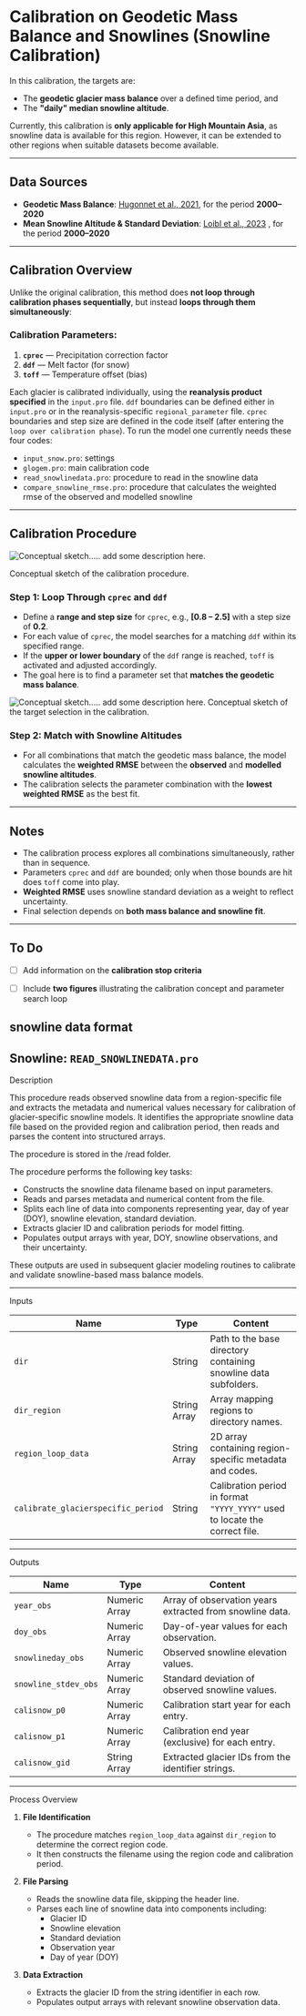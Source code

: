 # Calibration on Geodetic Mass Balance and Snowlines (Snowline Calibration)

In this calibration, the targets are:
- The **geodetic glacier mass balance** over a defined time period, and  
- The **"daily" median snowline altitude**.

Currently, this calibration is **only applicable for High Mountain Asia**, as snowline data is available for this region. However, it can be extended to other regions when suitable datasets become available.

---

## Data Sources

- **Geodetic Mass Balance**: [Hugonnet et al., 2021](https://www.nature.com/articles/s41586-021-03436-z), for the period **2000–2020**  
- **Mean Snowline Altitude & Standard Deviation**: [Loibl et al., 2023](https://doi.pangaea.de/10.1594/PANGAEA.953619)
, for the period **2000–2020**

---

## Calibration Overview

Unlike the original calibration, this method does **not loop through calibration phases sequentially**, but instead **loops through them simultaneously**:

### Calibration Parameters:

1. **`cprec`** — Precipitation correction factor  
2. **`ddf`** — Melt factor (for snow)  
3. **`toff`** — Temperature offset (bias)

Each glacier is calibrated individually, using the **reanalysis product specified** in the `input.pro` file. `ddf` boundaries can be defined either in `input.pro` or in the reanalysis-specific `regional_parameter` file. `cprec` boundaries and step size are defined in the code itself (after entering the `loop over calibration phase`). To run the model one currently needs these four codes:
- `input_snow.pro`: settings
- `glogem.pro`: main calibration code
- `read_snowlinedata.pro`: procedure to read in the snowline data
- `compare_snowline_rmse.pro`: procedure that calculates the weighted rmse of the observed and modelled snowline 

---

## Calibration Procedure


![Conceptual sketch..... add some description here. ](images/calibration_scheme_snowline.png)

Conceptual sketch of the calibration procedure. 

### Step 1: Loop Through `cprec` and `ddf`

- Define a **range and step size** for `cprec`, e.g., **[0.8 – 2.5]** with a step size of **0.2**.
- For each value of `cprec`, the model searches for a matching `ddf` within its specified range.
- If the **upper or lower boundary** of the `ddf` range is reached, `toff` is activated and adjusted accordingly.
- The goal here is to find a parameter set that **matches the geodetic mass balance**.

![Conceptual sketch..... add some description here. ](images/calibration_target_scheme_github_1.png)
Conceptual sketch of the target selection in the calibration. 

### Step 2: Match with Snowline Altitudes

- For all combinations that match the geodetic mass balance, the model calculates the **weighted RMSE** between the **observed** and **modelled snowline altitudes**.
- The calibration selects the parameter combination with the **lowest weighted RMSE** as the best fit.

---

## Notes

- The calibration process explores all combinations simultaneously, rather than in sequence.
- Parameters `cprec` and `ddf` are bounded; only when those bounds are hit does `toff` come into play.
- **Weighted RMSE** uses snowline standard deviation as a weight to reflect uncertainty.
- Final selection depends on **both mass balance and snowline fit**.

---

## To Do

- [ ] Add information on the **calibration stop criteria**
- [ ] Include **two figures** illustrating the calibration concept and parameter search loop


## snowline data format

## Snowline: `READ_SNOWLINEDATA.pro`

Description

This procedure reads observed snowline data from a region-specific file and extracts the metadata and numerical values necessary for calibration of glacier-specific snowline models. It identifies the appropriate snowline data file based on the provided region and calibration period, then reads and parses the content into structured arrays. 

The procedure is stored in the /read folder.

The procedure performs the following key tasks:

- Constructs the snowline data filename based on input parameters.
- Reads and parses metadata and numerical content from the file.
- Splits each line of data into components representing year, day of year (DOY), snowline elevation, standard deviation.
- Extracts glacier ID and calibration periods for model fitting.
- Populates output arrays with year, DOY, snowline observations, and their uncertainty.

These outputs are used in subsequent glacier modeling routines to calibrate and validate snowline-based mass balance models.

---

Inputs

| Name                          | Type           | Content                                                                 |
|-------------------------------|----------------|-------------------------------------------------------------------------|
| `dir`                         | String         | Path to the base directory containing snowline data subfolders.         |
| `dir_region`                  | String Array   | Array mapping regions to directory names.                               |
| `region_loop_data`            | String Array   | 2D array containing region-specific metadata and codes.                 |
| `calibrate_glacierspecific_period` | String    | Calibration period in format `"YYYY_YYYY"` used to locate the correct file. |

---

Outputs

| Name                    | Type           | Content                                                                 |
|-------------------------|----------------|-------------------------------------------------------------------------|
| `year_obs`              | Numeric Array  | Array of observation years extracted from snowline data.                |
| `doy_obs`               | Numeric Array  | Day-of-year values for each observation.                                |
| `snowlineday_obs`       | Numeric Array  | Observed snowline elevation values.                                     |
| `snowline_stdev_obs`    | Numeric Array  | Standard deviation of observed snowline values.                         |
| `calisnow_p0`           | Numeric Array  | Calibration start year for each entry.                                  |
| `calisnow_p1`           | Numeric Array  | Calibration end year (exclusive) for each entry.                        |
| `calisnow_gid`          | String Array   | Extracted glacier IDs from the identifier strings.                      |

---

Process Overview

1. **File Identification**
   - The procedure matches `region_loop_data` against `dir_region` to determine the correct region code.
   - It then constructs the filename using the region code and calibration period.

2. **File Parsing**
   - Reads the snowline data file, skipping the header line.
   - Parses each line of snowline data into components including:
     - Glacier ID
     - Snowline elevation
     - Standard deviation
     - Observation year
     - Day of year (DOY)

3. **Data Extraction**
   - Extracts the glacier ID from the string identifier in each row.
   - Populates output arrays with relevant snowline observation data.


